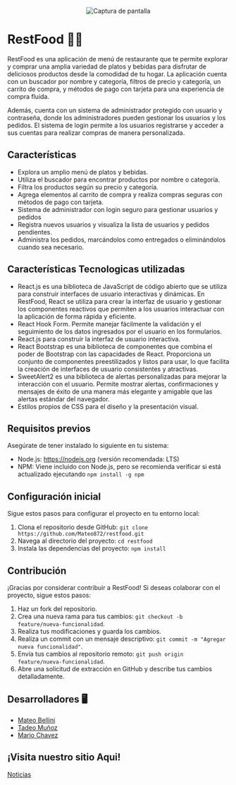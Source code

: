 <p align="center">
  <img src="https://res.cloudinary.com/mach/image/upload/v1687295125/Captura_de_pantalla_2023-06-15_160009_d7pxwu.png" alt="Captura de pantalla">
</p>

# RestFood 🧑‍🍳

RestFood es una aplicación de menú de restaurante que te permite explorar y comprar una amplia variedad de platos y bebidas para disfrutar de deliciosos productos desde la comodidad de tu hogar. La aplicación cuenta con un buscador por nombre y categoría, filtros de precio y categoría, un carrito de compra, y métodos de pago con tarjeta para una experiencia de compra fluida.

Además, cuenta con un sistema de administrador protegido con usuario y contraseña, donde los administradores pueden gestionar los usuarios y los pedidos. El sistema de login permite a los usuarios registrarse y acceder a sus cuentas para realizar compras de manera personalizada.

## Características

-   Explora un amplio menú de platos y bebidas.
-   Utiliza el buscador para encontrar productos por nombre o categoría.
-   Filtra los productos según su precio y categoría.
-   Agrega elementos al carrito de compra y realiza compras seguras con métodos de pago con tarjeta.
-   Sistema de administrador con login seguro para gestionar usuarios y pedidos
-   Registra nuevos usuarios y visualiza la lista de usuarios y pedidos pendientes.
-   Administra los pedidos, marcándolos como entregados o eliminándolos cuando sea necesario.

## Características Tecnologicas utilizadas

-   React.js es una biblioteca de JavaScript de código abierto que se utiliza para construir interfaces de usuario interactivas y dinámicas. En RestFood, React se utiliza para crear la interfaz de usuario y gestionar los componentes reactivos que permiten a los usuarios interactuar con la aplicación de forma rápida y eficiente.
-   React Hook Form. Permite manejar fácilmente la validación y el seguimiento de los datos ingresados por el usuario en los formularios.
-   React.js para construir la interfaz de usuario interactiva.
-   React Bootstrap es una biblioteca de componentes que combina el poder de Bootstrap con las capacidades de React. Proporciona un conjunto de componentes preestilizados y listos para usar, lo que facilita la creación de interfaces de usuario consistentes y atractivas.
-   SweetAlert2 es una biblioteca de alertas personalizadas para mejorar la interacción con el usuario. Permite mostrar alertas, confirmaciones y mensajes de éxito de una manera más elegante y amigable que las alertas estándar del navegador.
-   Estilos propios de CSS para el diseño y la presentación visual.

## Requisitos previos

Asegúrate de tener instalado lo siguiente en tu sistema:

-   Node.js: https://nodejs.org (versión recomendada: LTS)
-   NPM: Viene incluido con Node.js, pero se recomienda verificar si está actualizado ejecutando `npm install -g npm`

## Configuración inicial

Sigue estos pasos para configurar el proyecto en tu entorno local:

1. Clona el repositorio desde GitHub: `git clone https://github.com/Mateo872/restfood.git`
2. Navega al directorio del proyecto: `cd restfood`
3. Instala las dependencias del proyecto: `npm install`

## Contribución

¡Gracias por considerar contribuir a RestFood! Si deseas colaborar con el proyecto, sigue estos pasos:

1. Haz un fork del repositorio.
2. Crea una nueva rama para tus cambios: `git checkout -b feature/nueva-funcionalidad`.
3. Realiza tus modificaciones y guarda los cambios.
4. Realiza un commit con un mensaje descriptivo: `git commit -m "Agregar nueva funcionalidad"`.
5. Envía tus cambios al repositorio remoto: `git push origin feature/nueva-funcionalidad`.
6. Abre una solicitud de extracción en GitHub y describe tus cambios detalladamente.

## Desarrolladores 🖥️

-   [Mateo Bellini ](https://github.com/anasoledad)
-   [Tadeo Muñoz ](https://github.com/teoMunoz99)
-   [Mario Chavez ](https://github.com/Mario-Chavez)

## ¡Visita nuestro sitio Aqui!

[Noticias](https://noticias-con-react.netlify.app/)
